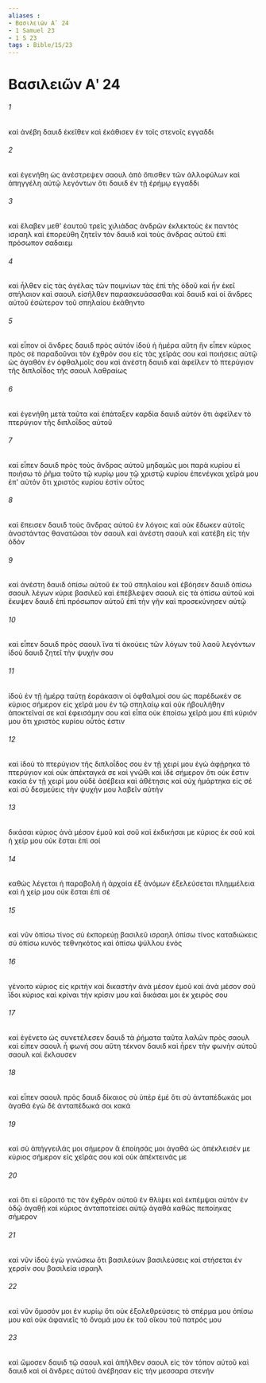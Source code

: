 ```yaml
---
aliases : 
- Βασιλειῶν Αʹ 24
- 1 Samuel 23
- 1 S 23
tags : Bible/1S/23
---
```


# Βασιλειῶν Αʹ 24

###### 1
καὶ ἀνέβη δαυιδ ἐκεῖθεν καὶ ἐκάθισεν ἐν τοῖς στενοῖς εγγαδδι
###### 2
καὶ ἐγενήθη ὡς ἀνέστρεψεν σαουλ ἀπὸ ὄπισθεν τῶν ἀλλοφύλων καὶ ἀπηγγέλη αὐτῷ λεγόντων ὅτι δαυιδ ἐν τῇ ἐρήμῳ εγγαδδι
###### 3
καὶ ἔλαβεν μεθ' ἑαυτοῦ τρεῖς χιλιάδας ἀνδρῶν ἐκλεκτοὺς ἐκ παντὸς ισραηλ καὶ ἐπορεύθη ζητεῖν τὸν δαυιδ καὶ τοὺς ἄνδρας αὐτοῦ ἐπὶ πρόσωπον σαδαιεμ
###### 4
καὶ ἦλθεν εἰς τὰς ἀγέλας τῶν ποιμνίων τὰς ἐπὶ τῆς ὁδοῦ καὶ ἦν ἐκεῖ σπήλαιον καὶ σαουλ εἰσῆλθεν παρασκευάσασθαι καὶ δαυιδ καὶ οἱ ἄνδρες αὐτοῦ ἐσώτερον τοῦ σπηλαίου ἐκάθηντο
###### 5
καὶ εἶπον οἱ ἄνδρες δαυιδ πρὸς αὐτόν ἰδοὺ ἡ ἡμέρα αὕτη ἣν εἶπεν κύριος πρὸς σὲ παραδοῦναι τὸν ἐχθρόν σου εἰς τὰς χεῖράς σου καὶ ποιήσεις αὐτῷ ὡς ἀγαθὸν ἐν ὀφθαλμοῖς σου καὶ ἀνέστη δαυιδ καὶ ἀφεῖλεν τὸ πτερύγιον τῆς διπλοΐδος τῆς σαουλ λαθραίως
###### 6
καὶ ἐγενήθη μετὰ ταῦτα καὶ ἐπάταξεν καρδία δαυιδ αὐτόν ὅτι ἀφεῖλεν τὸ πτερύγιον τῆς διπλοΐδος αὐτοῦ
###### 7
καὶ εἶπεν δαυιδ πρὸς τοὺς ἄνδρας αὐτοῦ μηδαμῶς μοι παρὰ κυρίου εἰ ποιήσω τὸ ῥῆμα τοῦτο τῷ κυρίῳ μου τῷ χριστῷ κυρίου ἐπενέγκαι χεῖρά μου ἐπ' αὐτόν ὅτι χριστὸς κυρίου ἐστὶν οὗτος
###### 8
καὶ ἔπεισεν δαυιδ τοὺς ἄνδρας αὐτοῦ ἐν λόγοις καὶ οὐκ ἔδωκεν αὐτοῖς ἀναστάντας θανατῶσαι τὸν σαουλ καὶ ἀνέστη σαουλ καὶ κατέβη εἰς τὴν ὁδόν
###### 9
καὶ ἀνέστη δαυιδ ὀπίσω αὐτοῦ ἐκ τοῦ σπηλαίου καὶ ἐβόησεν δαυιδ ὀπίσω σαουλ λέγων κύριε βασιλεῦ καὶ ἐπέβλεψεν σαουλ εἰς τὰ ὀπίσω αὐτοῦ καὶ ἔκυψεν δαυιδ ἐπὶ πρόσωπον αὐτοῦ ἐπὶ τὴν γῆν καὶ προσεκύνησεν αὐτῷ
###### 10
καὶ εἶπεν δαυιδ πρὸς σαουλ ἵνα τί ἀκούεις τῶν λόγων τοῦ λαοῦ λεγόντων ἰδοὺ δαυιδ ζητεῖ τὴν ψυχήν σου
###### 11
ἰδοὺ ἐν τῇ ἡμέρᾳ ταύτῃ ἑοράκασιν οἱ ὀφθαλμοί σου ὡς παρέδωκέν σε κύριος σήμερον εἰς χεῖρά μου ἐν τῷ σπηλαίῳ καὶ οὐκ ἠβουλήθην ἀποκτεῖναί σε καὶ ἐφεισάμην σου καὶ εἶπα οὐκ ἐποίσω χεῖρά μου ἐπὶ κύριόν μου ὅτι χριστὸς κυρίου οὗτός ἐστιν
###### 12
καὶ ἰδοὺ τὸ πτερύγιον τῆς διπλοΐδος σου ἐν τῇ χειρί μου ἐγὼ ἀφῄρηκα τὸ πτερύγιον καὶ οὐκ ἀπέκταγκά σε καὶ γνῶθι καὶ ἰδὲ σήμερον ὅτι οὐκ ἔστιν κακία ἐν τῇ χειρί μου οὐδὲ ἀσέβεια καὶ ἀθέτησις καὶ οὐχ ἡμάρτηκα εἰς σέ καὶ σὺ δεσμεύεις τὴν ψυχήν μου λαβεῖν αὐτήν
###### 13
δικάσαι κύριος ἀνὰ μέσον ἐμοῦ καὶ σοῦ καὶ ἐκδικήσαι με κύριος ἐκ σοῦ καὶ ἡ χείρ μου οὐκ ἔσται ἐπὶ σοί
###### 14
καθὼς λέγεται ἡ παραβολὴ ἡ ἀρχαία ἐξ ἀνόμων ἐξελεύσεται πλημμέλεια καὶ ἡ χείρ μου οὐκ ἔσται ἐπὶ σέ
###### 15
καὶ νῦν ὀπίσω τίνος σὺ ἐκπορεύῃ βασιλεῦ ισραηλ ὀπίσω τίνος καταδιώκεις σύ ὀπίσω κυνὸς τεθνηκότος καὶ ὀπίσω ψύλλου ἑνός
###### 16
γένοιτο κύριος εἰς κριτὴν καὶ δικαστὴν ἀνὰ μέσον ἐμοῦ καὶ ἀνὰ μέσον σοῦ ἴδοι κύριος καὶ κρίναι τὴν κρίσιν μου καὶ δικάσαι μοι ἐκ χειρός σου
###### 17
καὶ ἐγένετο ὡς συνετέλεσεν δαυιδ τὰ ῥήματα ταῦτα λαλῶν πρὸς σαουλ καὶ εἶπεν σαουλ ἦ φωνή σου αὕτη τέκνον δαυιδ καὶ ἦρεν τὴν φωνὴν αὐτοῦ σαουλ καὶ ἔκλαυσεν
###### 18
καὶ εἶπεν σαουλ πρὸς δαυιδ δίκαιος σὺ ὑπὲρ ἐμέ ὅτι σὺ ἀνταπέδωκάς μοι ἀγαθά ἐγὼ δὲ ἀνταπέδωκά σοι κακά
###### 19
καὶ σὺ ἀπήγγειλάς μοι σήμερον ἃ ἐποίησάς μοι ἀγαθά ὡς ἀπέκλεισέν με κύριος σήμερον εἰς χεῖράς σου καὶ οὐκ ἀπέκτεινάς με
###### 20
καὶ ὅτι εἰ εὕροιτό τις τὸν ἐχθρὸν αὐτοῦ ἐν θλίψει καὶ ἐκπέμψαι αὐτὸν ἐν ὁδῷ ἀγαθῇ καὶ κύριος ἀνταποτείσει αὐτῷ ἀγαθά καθὼς πεποίηκας σήμερον
###### 21
καὶ νῦν ἰδοὺ ἐγὼ γινώσκω ὅτι βασιλεύων βασιλεύσεις καὶ στήσεται ἐν χερσίν σου βασιλεία ισραηλ
###### 22
καὶ νῦν ὄμοσόν μοι ἐν κυρίῳ ὅτι οὐκ ἐξολεθρεύσεις τὸ σπέρμα μου ὀπίσω μου καὶ οὐκ ἀφανιεῖς τὸ ὄνομά μου ἐκ τοῦ οἴκου τοῦ πατρός μου
###### 23
καὶ ὤμοσεν δαυιδ τῷ σαουλ καὶ ἀπῆλθεν σαουλ εἰς τὸν τόπον αὐτοῦ καὶ δαυιδ καὶ οἱ ἄνδρες αὐτοῦ ἀνέβησαν εἰς τὴν μεσσαρα στενήν
